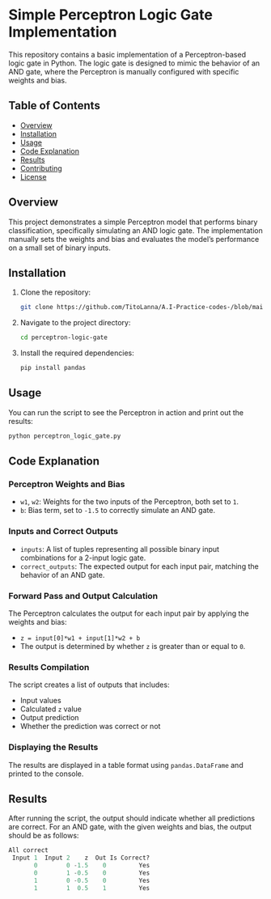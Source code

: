 
# Simple Perceptron Logic Gate Implementation

This repository contains a basic implementation of a Perceptron-based logic gate in Python. The logic gate is designed to mimic the behavior of an AND gate, where the Perceptron is manually configured with specific weights and bias.

## Table of Contents

- [Overview](#overview)
- [Installation](#installation)
- [Usage](#usage)
- [Code Explanation](#code-explanation)
- [Results](#results)
- [Contributing](#contributing)
- [License](#license)

## Overview

This project demonstrates a simple Perceptron model that performs binary classification, specifically simulating an AND logic gate. The implementation manually sets the weights and bias and evaluates the model’s performance on a small set of binary inputs.

## Installation

1. Clone the repository:
    ```bash
    git clone https://github.com/TitoLanna/A.I-Practice-codes-/blob/main/AND%20Gate%20-%20U15.ipynb
    ```
2. Navigate to the project directory:
    ```bash
    cd perceptron-logic-gate
    ```
3. Install the required dependencies:
    ```bash
    pip install pandas
    ```

## Usage

You can run the script to see the Perceptron in action and print out the results:
```bash
python perceptron_logic_gate.py
```

## Code Explanation

### Perceptron Weights and Bias

- `w1`, `w2`: Weights for the two inputs of the Perceptron, both set to `1`.
- `b`: Bias term, set to `-1.5` to correctly simulate an AND gate.

### Inputs and Correct Outputs

- `inputs`: A list of tuples representing all possible binary input combinations for a 2-input logic gate.
- `correct_outputs`: The expected output for each input pair, matching the behavior of an AND gate.

### Forward Pass and Output Calculation

The Perceptron calculates the output for each input pair by applying the weights and bias:
- `z = input[0]*w1 + input[1]*w2 + b`
- The output is determined by whether `z` is greater than or equal to `0`.

### Results Compilation

The script creates a list of outputs that includes:
- Input values
- Calculated `z` value
- Output prediction
- Whether the prediction was correct or not

### Displaying the Results

The results are displayed in a table format using `pandas.DataFrame` and printed to the console.

## Results

After running the script, the output should indicate whether all predictions are correct. For an AND gate, with the given weights and bias, the output should be as follows:

```python
All correct
 Input 1  Input 2    z  Out Is Correct?
       0        0 -1.5    0         Yes
       0        1 -0.5    0         Yes
       1        0 -0.5    0         Yes
       1        1  0.5    1         Yes
```

